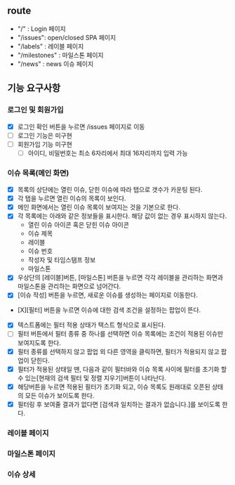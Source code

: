 ## route
- "/" : Login 페이지
- "/issues": open/closed SPA 페이지
- "/labels" : 레이블 페이지
- "/milestones" : 마일스톤 페이지
- "/news" : news 이슈 페이지

## 기능 요구사항

### 로그인 및 회원가입
- [X] 로그인 확인 버튼을 누르면 /issues 페이지로 이동
- [ ] 로그인 기능은 미구현 
- [ ] 회원가입 기능 미구현
  - [ ] 아이디, 비밀번호는 최소 6자리에서 최대 16자리까지 입력 가능

### 이슈 목록(메인 화면)
- [X] 목록의 상단에는 열린 이슈, 닫힌 이슈에 따라 탭으로 갯수가 카운팅 된다.
- [X] 각 탭을 누르면 열린 이슈의 목록이 보인다.
- [X] 메인 화면에서는 열린 이슈 목록이 보여지는 것을 기본으로 한다.
- [X] 각 목록에는 아래와 같은 정보들을 표시한다. 해당 값이 없는 경우 표시하지 않는다.
  - 열린 이슈 아이콘 혹은 닫힌 이슈 아이콘
  - 이슈 제목
  - 레이블
  - 이슈 번호
  - 작성자 및 타임스탬프 정보
  - 마일스톤
- [X] 우상단의 [레이블]버튼, [마일스톤] 버튼을 누르면 각각 레이블을 관리하는 화면과 마일스톤을 관리하는 화면으로 넘어간다.
- [X] [이슈 작성] 버튼을 누르면, 새로운 이슈를 생성하는 페이지로 이동한다.
- [X][필터] 버튼을 누르면 이슈에 대한 검색 조건을 설정하는 팝업이 뜬다.
- [X] 텍스트폼에는 필터 적용 상태가 택스트 형식으로 표시된다.
- [ ] 필터 버튼에서 필터 종류 중 하나를 선택하면 이슈 목록에는 조건이 적용된 이슈만 보여지도록 한다.
- [X] 필터 종류를 선택하지 않고 팝업 외 다른 영역을 클릭하면, 필터가 적용되지 않고 팝업이 닫힌다.
- [X] 필터가 적용된 상태일 땐, 다음과 같이 필터바와 이슈 목록 사이에 필터를 초기화 할 수 있는[현재의 검색 필터 및 정렬 지우기]버튼이 나타난다.
- [X] 해당버튼을 누르면 적용된 필터가 초기화 되고, 이슈 목록도 원래대로 오픈된 상태의 모든 이슈가 보이도록 한다.
- [X] 필터링 후 보여줄 결과가 없다면 [검색과 일치하는 결과가 없습니다.]를 보이도록 한다. 

### 레이블 페이지

### 마일스톤 페이지

### 이슈 상세